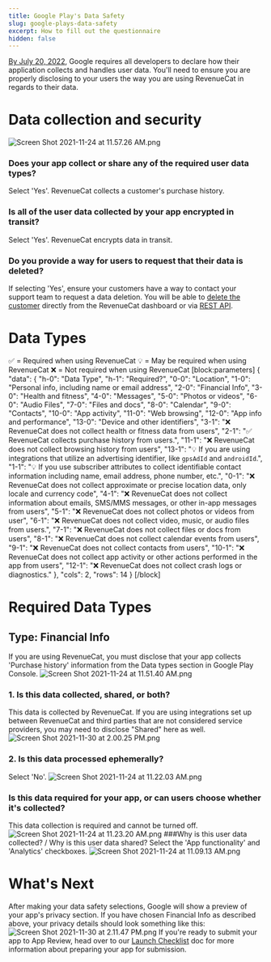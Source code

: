 ```yaml
---
title: Google Play's Data Safety
slug: google-plays-data-safety
excerpt: How to fill out the questionnaire
hidden: false
---
```

[By July 20, 2022](https://support.google.com/googleplay/android-developer/answer/10787469?hl=en), Google requires all developers to declare how their application collects and handles user data. You'll need to ensure you are properly disclosing to your users the way you are using RevenueCat in regards to their data.

# Data collection and security
![](https://files.readme.io/53e2217-Screen_Shot_2021-11-24_at_11.57.26_AM.png "Screen Shot 2021-11-24 at 11.57.26 AM.png")
### Does your app collect or share any of the required user data types?
Select 'Yes'. RevenueCat collects a customer's purchase history. 

### Is all of the user data collected by your app encrypted in transit?
Select 'Yes'. RevenueCat encrypts data in transit.

### Do you provide a way for users to request that their data is deleted?
If selecting 'Yes', ensure your customers have a way to contact your support team to request a data deletion. You will be able to [delete the customer](doc:manage-users) directly from the RevenueCat dashboard or via [REST API](ref:subscribersapp_user_id).

# Data Types
✅ = Required when using RevenueCat
💡 = May be required when using RevenueCat
❌ = Not required when using RevenueCat
[block:parameters]
{
  "data": {
    "h-0": "Data Type",
    "h-1": "Required?",
    "0-0": "Location",
    "1-0": "Personal info, including name or email address",
    "2-0": "Financial Info",
    "3-0": "Health and fitness",
    "4-0": "Messages",
    "5-0": "Photos or videos",
    "6-0": "Audio Files",
    "7-0": "Files and docs",
    "8-0": "Calendar",
    "9-0": "Contacts",
    "10-0": "App activity",
    "11-0": "Web browsing",
    "12-0": "App info and performance",
    "13-0": "Device and other identifiers",
    "3-1": "❌  RevenueCat does not collect health or fitness data from users",
    "2-1": "✅  RevenueCat collects purchase history from users.",
    "11-1": "❌  RevenueCat does not collect browsing history from users",
    "13-1": "💡 If you are using integrations that utilize an advertising identifier, like `gpsAdId` and `androidId`.",
    "1-1": "💡 If you use subscriber attributes to collect identifiable contact information including name, email address, phone number, etc.",
    "0-1": "❌  RevenueCat does not collect approximate or precise location data, only locale and currency code",
    "4-1": "❌  RevenueCat does not collect information about emails, SMS/MMS messages, or other in-app messages from users",
    "5-1": "❌  RevenueCat does not collect photos or videos from user",
    "6-1": "❌  RevenueCat does not collect video, music, or audio files from users.",
    "7-1": "❌  RevenueCat does not collect files or docs from users",
    "8-1": "❌  RevenueCat does not collect calendar events from users",
    "9-1": "❌  RevenueCat does not collect contacts from users",
    "10-1": "❌  RevenueCat does not collect app activity or other actions performed in the app from users",
    "12-1": "❌  RevenueCat does not collect crash logs or diagnostics."
  },
  "cols": 2,
  "rows": 14
}
[/block]
# Required Data Types
## Type: Financial Info
If you are using RevenueCat, you must disclose that your app collects 'Purchase history' information from the Data types section in Google Play Console. 
![](https://files.readme.io/6652cde-Screen_Shot_2021-11-24_at_11.51.40_AM.png "Screen Shot 2021-11-24 at 11.51.40 AM.png")
### 1. Is this data collected, shared, or both?
This data is collected by RevenueCat. If you are using integrations set up between RevenueCat and third parties that are not considered service providers, you may need to disclose "Shared" here as well. 
![](https://files.readme.io/0951b20-Screen_Shot_2021-11-30_at_2.00.25_PM.png "Screen Shot 2021-11-30 at 2.00.25 PM.png")
### 2. Is this data processed ephemerally?
Select 'No'.
![](https://files.readme.io/ca221b7-Screen_Shot_2021-11-24_at_11.22.03_AM.png "Screen Shot 2021-11-24 at 11.22.03 AM.png")
### Is this data required for your app, or can users choose whether it's collected?
This data collection is required and cannot be turned off.
![](https://files.readme.io/7fc7ea1-Screen_Shot_2021-11-24_at_11.23.20_AM.png "Screen Shot 2021-11-24 at 11.23.20 AM.png")
###Why is this user data collected? / Why is this user data shared?
Select the 'App functionality' and 'Analytics' checkboxes.
![](https://files.readme.io/a45624a-Screen_Shot_2021-11-24_at_11.09.13_AM.png "Screen Shot 2021-11-24 at 11.09.13 AM.png")
# What's Next
After making your data safety selections, Google will show a preview of your app's privacy section. If you have chosen Financial Info as described above, your privacy details should look something like this: 
![](https://files.readme.io/46848c5-Screen_Shot_2021-11-30_at_2.11.47_PM.png "Screen Shot 2021-11-30 at 2.11.47 PM.png")
If you're ready to submit your app to App Review, head over to our [Launch Checklist](doc:launch-checklist)  doc for more information about preparing your app for submission.